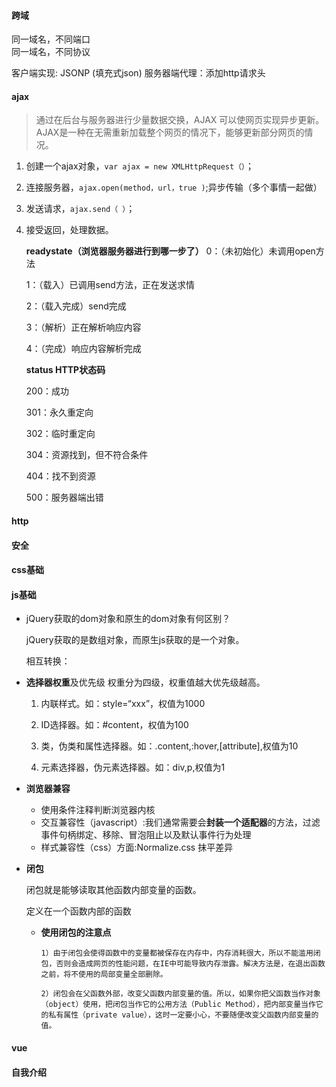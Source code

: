#### 跨域

同一域名，不同端口  
同一域名，不同协议

  客户端实现: JSONP (填充式json)
  服务器端代理：添加http请求头

#### ajax

> 通过在后台与服务器进行少量数据交换，AJAX 可以使网页实现异步更新。AJAX是一种在无需重新加载整个网页的情况下，能够更新部分网页的情况。
1. 创建一个ajax对象，`var ajax = new XMLHttpRequest（）`；

2. 连接服务器，`ajax.open(method，url，true )`;异步传输（多个事情一起做）

3. 发送请求，`ajax.send（ ）`；

4. 接受返回，处理数据。

   **readystate（浏览器服务器进行到哪一步了）**
   0：（未初始化）未调用open方法

   1：（载入）已调用send方法，正在发送求情

   2：（载入完成）send完成

   3：（解析）正在解析响应内容

   4：（完成）响应内容解析完成

   

   

   

   **status HTTP状态码**

   200：成功

   301：永久重定向

   302：临时重定向

   304：资源找到，但不符合条件

   404：找不到资源

   500：服务器端出错

   

#### http

#### 安全

#### css基础

#### js基础

- jQuery获取的dom对象和原生的dom对象有何区别？

  jQuery获取的是数组对象，而原生js获取的是一个对象。

  相互转换：






- **选择器权重**及优先级 权重分为四级，权重值越大优先级越高。

    1. 内联样式。如：style=“xxx”，权值为1000

    2. ID选择器。如：#content，权值为100

    3. 类，伪类和属性选择器。如：.content,:hover,[attribute],权值为10

    4. 元素选择器，伪元素选择器。如：div,p,权值为1

       


- **浏览器兼容**
    - 使用条件注释判断浏览器内核
    - 交互兼容性（javascript）:我们通常需要会**封装一个适配器**的方法，过滤事件句柄绑定、移除、冒泡阻止以及默认事件行为处理 
    - 样式兼容性（css）方面:Normalize.css 抹平差异 


- **闭包**

  闭包就是能够读取其他函数内部变量的函数。

  定义在一个函数内部的函数

	- **使用闭包的注意点**

          1）由于闭包会使得函数中的变量都被保存在内存中，内存消耗很大，所以不能滥用闭包，否则会造成网页的性能问题，在IE中可能导致内存泄露。解决方法是，在退出函数之前，将不使用的局部变量全部删除。
    
          2）闭包会在父函数外部，改变父函数内部变量的值。所以，如果你把父函数当作对象（object）使用，把闭包当作它的公用方法（Public Method），把内部变量当作它的私有属性（private value），这时一定要小心，不要随便改变父函数内部变量的值。

#### vue 



#### 自我介绍
